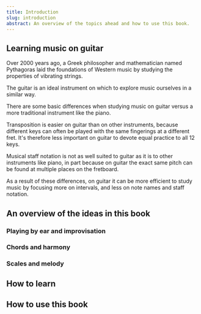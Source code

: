 ```yaml
---
title: Introduction
slug: introduction
abstract: An overview of the topics ahead and how to use this book.
---
```


## Learning music on guitar

Over 2000 years ago,
a Greek philosopher and mathematician named Pythagoras laid the foundations of Western music 
by studying the properties of vibrating strings.

The guitar is an ideal instrument on which to explore music ourselves in a similar way.

There are some basic differences when studying music on guitar versus a more traditional instrument like the piano.

Transposition is easier on guitar than on other instruments,
because different keys can often be played with the same fingerings at a different fret.
It's therefore less important on guitar to devote equal practice to all 12 keys.

Musical staff notation is not as well suited to guitar as it is to other instruments like piano,
in part because on guitar 
the exact same pitch can be found at multiple places on the fretboard.

As a result of these differences,
on guitar it can be more efficient to study music by focusing more on intervals,
and less on note names and staff notation.

## An overview of the ideas in this book

### Playing by ear and improvisation
### Chords and harmony
### Scales and melody

## How to learn

## How to use this book

